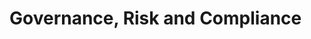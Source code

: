 # Governance, Risk and Compliance

[](make-security-decisions-with-confidence-using-risk-assessments)

[](get-a-grip-on-your-data-with-data-governance)